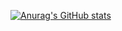
[![Anurag's GitHub stats](https://github-readme-stats.vercel.app/api?username=abhinav29102005)](https://github.com/abhinav29102005/github-readme-stats)
